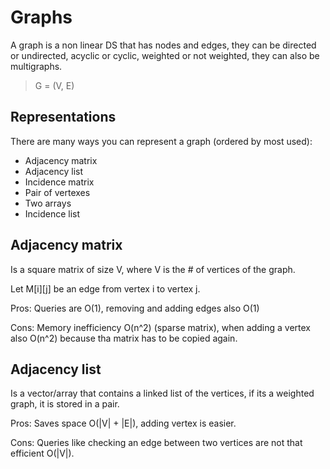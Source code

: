 # Graphs

A graph is a non linear DS that has nodes and edges, they can be directed or undirected, acyclic or cyclic, weighted or not weighted, they can also be multigraphs.

> G = (V, E)

## Representations

There are many ways you can represent a graph (ordered by most used):

* Adjacency matrix
* Adjacency list
* Incidence matrix
* Pair of vertexes
* Two arrays
* Incidence list

## Adjacency matrix

Is a square matrix of size V, where V is the # of vertices of the graph.

Let M[i][j] be an edge from vertex i to vertex j.

Pros: Queries are O(1), removing and adding edges also O(1)

Cons: Memory inefficiency O(n^2) (sparse matrix), when adding a vertex also O(n^2) because tha matrix has to be copied again.

## Adjacency list

Is a vector/array that contains a linked list of the vertices, if its a weighted graph, it is stored in a pair.

Pros: Saves space O(|V| + |E|), adding vertex is easier.

Cons: Queries like checking an edge between two vertices are not that efficient O(|V|).






